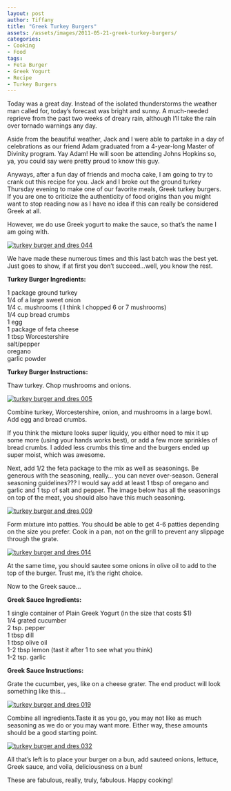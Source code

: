 ```yaml
---
layout: post
author: Tiffany
title: "Greek Turkey Burgers"
assets: /assets/images/2011-05-21-greek-turkey-burgers/
categories: 
- Cooking
- Food
tags: 
- Feta Burger
- Greek Yogurt
- Recipe
- Turkey Burgers
---
```


Today was a great day. Instead of the isolated thunderstorms the weather man called for, today’s forecast was bright and sunny. A much-needed reprieve from the past two weeks of dreary rain, although I’ll take the rain over tornado warnings any day.

Aside from the beautiful weather, Jack and I were able to partake in a day of celebrations as our friend Adam graduated from a 4-year-long Master of Divinity program. Yay Adam! He will soon be attending Johns Hopkins so, ya, you could say were pretty proud to know this guy.

Anyways, after a fun day of friends and mocha cake, I am going to try to crank out this recipe for you. Jack and I broke out the ground turkey Thursday evening to make one of our favorite meals, Greek turkey burgers. If you are one to criticize the authenticity of food origins than you might want to stop reading now as I have no idea if this can really be considered Greek at all.

However, we do use Greek yogurt to make the sauce, so that’s the name I am going with.

[![](jekyll_uploads/2011/05/turkey-burger-and-dres-044-575x431.jpg "turkey burger and dres 044")](http://www.sweetpeonies.com/2011/05/greek-turkey-burgers/turkey-burger-and-dres-044/)

We have made these numerous times and this last batch was the best yet.  Just goes to show, if at first you don’t succeed…well, you know the rest.

**Turkey Burger Ingredients:**

1 package ground turkey  
1/4 of a large sweet onion  
1/4 c. mushrooms ( I think I chopped 6 or 7 mushrooms)  
1/4 cup bread crumbs  
1 egg  
1 package of feta cheese  
1 tbsp Worcestershire  
salt/pepper  
oregano  
garlic powder

**Turkey Burger Instructions:**

Thaw turkey. Chop mushrooms and onions.

[![](jekyll_uploads/2011/05/turkey-burger-and-dres-005-575x431.jpg "turkey burger and dres 005")](http://www.sweetpeonies.com/2011/05/greek-turkey-burgers/turkey-burger-and-dres-005/)

Combine turkey, Worcestershire, onion, and mushrooms in a large bowl. Add egg and bread crumbs.

If you think the mixture looks super liquidy, you either need to mix it up some more (using your hands works best), or add a few more sprinkles of bread crumbs. I added less crumbs this time and the burgers ended up super moist, which was awesome.

Next, add 1/2 the feta package to the mix as well as seasonings. Be generous with the seasoning, really… you can never over-season. General seasoning guidelines??? I would say add at least 1 tbsp of oregano and garlic and 1 tsp of salt and pepper. The image below has all the seasonings on top of the meat, you should also have this much seasoning.

[![](jekyll_uploads/2011/05/turkey-burger-and-dres-009-575x431.jpg "turkey burger and dres 009")](http://www.sweetpeonies.com/2011/05/greek-turkey-burgers/turkey-burger-and-dres-009/)

Form mixture into patties. You should be able to get 4-6 patties depending on the size you prefer. Cook in a pan, not on the grill to prevent any slippage through the grate.

[![](jekyll_uploads/2011/05/turkey-burger-and-dres-014-575x431.jpg "turkey burger and dres 014")](http://www.sweetpeonies.com/2011/05/greek-turkey-burgers/turkey-burger-and-dres-014/)

At the same time, you should sautee some onions in olive oil to add to the top of the burger. Trust me, it’s the right choice.

Now to the Greek sauce…

**Greek Sauce Ingredients:**

1 single container of Plain Greek Yogurt (in the size that costs $1)  
1/4 grated cucumber  
2 tsp. pepper  
1 tbsp dill  
1 tbsp olive oil  
1-2 tbsp lemon (tast it after 1 to see what you think)  
1-2 tsp. garlic

**Greek Sauce Instructions:**

Grate the cucumber, yes, like on a cheese grater. The end product will look something like this…

[![](jekyll_uploads/2011/05/turkey-burger-and-dres-019-575x431.jpg "turkey burger and dres 019")](http://www.sweetpeonies.com/2011/05/greek-turkey-burgers/turkey-burger-and-dres-019/)

Combine all ingredients.Taste it as you go, you may not like as much seasoning as we do or you may want more. Either way, these amounts should be a good starting point.

[](http://www.sweetpeonies.com/2011/05/greek-turkey-burgers/turkey-burger-and-dres-021/)[![](jekyll_uploads/2011/05/turkey-burger-and-dres-032-575x431.jpg "turkey burger and dres 032")](http://www.sweetpeonies.com/2011/05/greek-turkey-burgers/turkey-burger-and-dres-032/)

All that’s left is to place your burger on a bun, add sauteed onions, lettuce, Greek sauce, and voila, deliciousness on a bun!

These are fabulous, really, truly, fabulous. Happy cooking!
